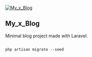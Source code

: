 [![My_x_Blog](https://lh3.googleusercontent.com/u/3/drive-viewer/AITFw-ydSqCU5UXLZFm8j80YeDuB-AwkKjyG-xcsWDCX7em0x72OmbvCR1WCjBf5cx8PU8cu9L6AtPG07X2AbhbhcEHr4ULF=w3840-h2017)](https://github.com/a-hakim)

## My_x_Blog

Minimal blog project made with Laravel.

```

php artisan migrate --seed

```
